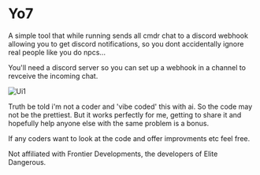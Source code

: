 # Yo7
A simple tool that while running sends all cmdr chat to a discord webhook 
allowing you to get discord notifications, 
so you dont accidentally ignore real people like you do npcs...

You'll need a discord server so you can set up a webhook in a channel to revceive the incoming chat.

![Ui1](https://github.com/user-attachments/assets/3241684e-4e2a-470e-89fe-3fb6610c5267)

Truth be told i'm not a coder and 'vibe coded' this with ai.
So the code may not be the prettiest. But it works perfectly for me, 
getting to share it and hopefully help anyone else with 
the same problem is a bonus.

If any coders want to look at the code and offer improvments etc feel free. 




Not affiliated with Frontier Developments, the developers of Elite Dangerous.
